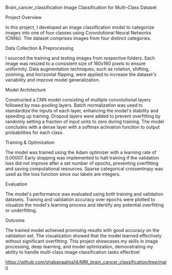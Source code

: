 Brain_cancer_classification Image Classification for Multi-Class Dataset

Project Overview

In this project, I developed an image classification model to categorize images into one of four classes using Convolutional Neural Networks (CNNs). The dataset comprises images from four distinct categories.

Data Collection & Preprocessing

I sourced the training and testing images from respective folders. Each image was resized to a consistent size of 160x160 pixels to ensure uniformity. Data augmentation techniques, such as rotation, shifting, zooming, and horizontal flipping, were applied to increase the dataset's variability and improve model generalization.

Model Architecture

Constructed a CNN model consisting of multiple convolutional layers followed by max-pooling layers. Batch normalization was used to standardize the inputs of each layer, enhancing the model's stability and speeding up training. Dropout layers were added to prevent overfitting by randomly setting a fraction of input units to zero during training. The model concludes with a dense layer with a softmax activation function to output probabilities for each class.

Training & Optimization

The model was trained using the Adam optimizer with a learning rate of 0.00007. Early stopping was implemented to halt training if the validation loss did not improve after a set number of epochs, preventing overfitting and saving computational resources. Sparse categorical crossentropy was used as the loss function since our labels are integers.

Evaluation

The model's performance was evaluated using both training and validation datasets. Training and validation accuracy over epochs were plotted to visualize the model's learning process and identify any potential overfitting or underfitting.

Outcome

The trained model achieved promising results with good accuracy on the validation set. The visualization showed that the model learned effectively without significant overfitting. This project showcases my skills in image processing, deep learning, and model optimization, demonstrating my ability to handle multi-class image classification tasks effectivel

https://github.com/shabanaalina14/MRI_brain_cancer_classification/tree/main
